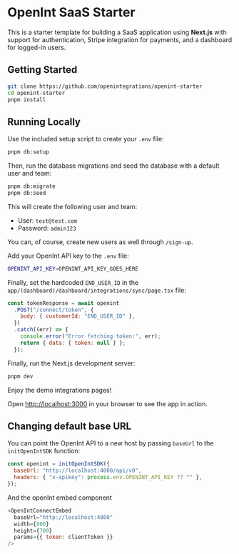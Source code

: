 # OpenInt SaaS Starter

This is a starter template for building a SaaS application using **Next.js** with support for authentication, Stripe integration for payments, and a dashboard for logged-in users.

## Getting Started

```bash
git clone https://github.com/openintegrations/openint-starter
cd openint-starter
pnpm install
```

## Running Locally

Use the included setup script to create your `.env` file:

```bash
pnpm db:setup
```

Then, run the database migrations and seed the database with a default user and team:

```bash
pnpm db:migrate
pnpm db:seed
```

This will create the following user and team:

- User: `test@test.com`
- Password: `admin123`

You can, of course, create new users as well through `/sign-up`.

Add your OpenInt API key to the `.env` file:

```bash
OPENINT_API_KEY=OPENINT_API_KEY_GOES_HERE
```

Finally, set the hardcoded `END_USER_ID` in the `app/(dashboard)/dashboard/integrations/sync/page.tsx` file:

```js
const tokenResponse = await openint
  .POST("/connect/token", {
    body: { customerId: "END_USER_ID" },
  })
  .catch((err) => {
    console.error("Error fetching token:", err);
    return { data: { token: null } };
  });
```

Finally, run the Next.js development server:

```bash
pnpm dev
```

Enjoy the demo integrations pages!

Open [http://localhost:3000](http://localhost:3000) in your browser to see the app in action.

## Changing default base URL

You can point the OpenInt API to a new host by passing `baseUrl` to the `initOpenIntSDK` function:

```js
const openint = initOpenIntSDK({
  baseUrl: "http://localhost:4000/api/v0",
  headers: { "x-apikey": process.env.OPENINT_API_KEY ?? "" },
});
```

And the openInt embed component

```js
<OpenIntConnectEmbed
  baseUrl="http://localhost:4000"
  width={800}
  height={700}
  params={{ token: clientToken }}
/>
```
